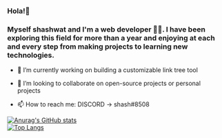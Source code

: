 ### Hola!👋
### Myself shashwat and I'm a web developer 👨‍💻. I have been exploring this field for more than a year and enjoying at each and every step from making projects to learning new technologies. 





<!--
**Shashwat61/Shashwat61** is a ✨ _special_ ✨ repository because its `README.md` (this file) appears on your GitHub profile.
Here are some ideas to get you started:
-->


- 🔭 I’m currently working on building a customizable link tree tool
<!-- - 🌱 I’m currently learning ... -->
- 👯 I’m looking to collaborate on open-source projects or personal projects
<!-- - 🤔 I’m looking for help with ... -->
<!-- - 💬 Ask me about ... -->
- 📫 How to reach me: DISCORD -> shash#8508
<!-- - 😄 Pronouns: ... -->
<!-- - ⚡ Fun fact:  -->

[![Anurag's GitHub stats](https://github-readme-stats.vercel.app/api?username=Shashwat61&show_icons=true)](https://github.com/anuraghazra/github-readme-stats)
<br/>
[![Top Langs](https://github-readme-stats.vercel.app/api/top-langs/?username=Shashwat61&layout=compact)](https://github.com/anuraghazra/github-readme-stats)
